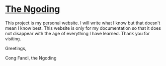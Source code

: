 # [The Ngoding](https://thengoding.com) #

This project is my personal website. I will write what I know but that doesn't mean I know best. This website is only for my documentation so that it does not disappear with the age of everything I have learned. Thank you for visiting.

Greetings,

Cong Fandi, the Ngoding
